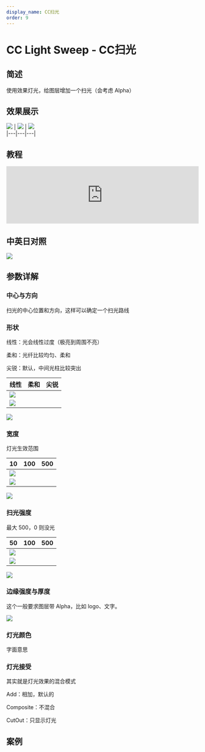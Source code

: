 ```yaml
---
display_name: CC扫光
order: 9
---
```


# CC Light Sweep - CC扫光

## 简述

使用效果灯光，给图层增加一个扫光（会考虑 Alpha）

## 效果展示

![](https://cdn.yuelili.com/20211230110108.png) |
![](https://cdn.yuelili.com/20211230110537.png) |
![](https://cdn.yuelili.com/20211230112216.png)  
|---|---|---|

## 教程

<iframe src="https://player.bilibili.com/player.html?bvid=BV1e34y1X7Vj&page=77&high_quality=1" width="100%" allowfullscreen="allowfullscreen" frameborder="0"></iframe>

## 中英日对照

![](https://mir.yuelili.com/user/AE/effects/AE-Effects-Generate-CC_Light_Sweep.png)

## 参数详解

### 中心与方向

扫光的中心位置和方向，这样可以确定一个扫光路线

### 形状

线性：光会线性过度（极亮到周围不亮）

柔和：光纤比较均匀、柔和

尖锐：默认，中间光柱比较突出

| 线性                                            | 柔和 | 尖锐 |
| ----------------------------------------------- | ---- | ---- |
| ![](https://cdn.yuelili.com/20211230110926.png) |
| ![](https://cdn.yuelili.com/20211230110949.png) |

![](https://cdn.yuelili.com/20211230111007.png)

### 宽度

灯光生效范围

| 10                                              | 100 | 500 |
| ----------------------------------------------- | --- | --- |
| ![](https://cdn.yuelili.com/20211230111253.png) |
| ![](https://cdn.yuelili.com/20211230111334.png) |

![](https://cdn.yuelili.com/20211230111351.png)

### 扫光强度

最大 500，0 则没光

| 50                                              | 100 | 500 |
| ----------------------------------------------- | --- | --- |
| ![](https://cdn.yuelili.com/20211230111334.png) |
| ![](https://cdn.yuelili.com/20211230111608.png) |

![](https://cdn.yuelili.com/20211230111620.png)

### 边缘强度与厚度

这个一般要求图层带 Alpha，比如 logo、文字。

![](https://cdn.yuelili.com/20211230111828.png)

### 灯光颜色

字面意思

### 灯光接受

其实就是灯光效果的混合模式

Add：相加，默认的

Composite：不混合

CutOut：只显示灯光

## 案例
